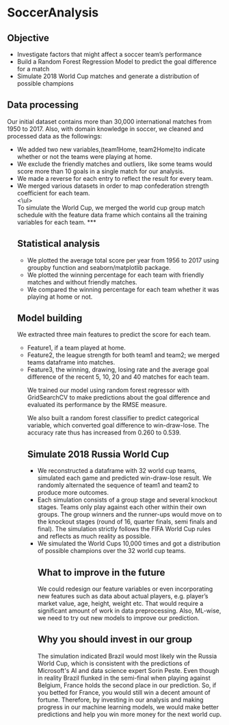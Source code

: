 # SoccerAnalysis

## Objective
<ul>
<li>Investigate factors that might affect a soccer team’s performance</li>
<li>Build a Random Forest Regression Model to predict the goal difference for a match</li>
<li>Simulate 2018 World Cup matches and generate a distribution of possible champions</li>
</ul>

## Data processing
Our initial dataset contains more than 30,000 international matches from 1950 to 2017. Also, with domain knowledge in soccer, we cleaned and processed data as the followings:
<ul>
<li>We added two new variables,(team1Home, team2Home)to indicate whether or not the teams were playing at home.</li>
<li>We exclude the friendly matches and outliers, like some teams would score more than 10 goals in a single match for our analysis.</li>
<li>We made a reverse for each entry to reflect the result for every team.</li>
<li>We merged various datasets in order to map confederation strength coefficient for each team.</li>
<\ul>
<br>
To simulate the World Cup, we merged the world cup group match schedule with the feature data frame which contains all the training variables for each team. 
***

## Statistical analysis
<ul>
<li>We plotted the average total score per year from 1956 to 2017 using groupby function and seaborn/matplotlib package.</li>
<li>We plotted the winning percentage for each team with friendly matches and without friendly matches.</li>
<li>We compared the winning percentage for each team whether it was playing at home or not.</li>
</ul>

## Model building
We extracted three main features to predict the score for each team.
<ul>
<li>Feature1, if a team played at home.
<li>Feature2, the league strength for both team1 and team2; we merged teams dataframe into matches.
<li>Feature3, the winning, drawing, losing rate and the average goal difference of the recent 5, 10, 20 and 40 matches for each team.

We trained our model using random forest regressor with GridSearchCV to make predictions about the goal difference and evaluated its performance by the RMSE measure.

We also built a random forest classifier to predict categorical variable, which converted goal difference to win-draw-lose. The accuracy rate thus has increased from 0.260 to 0.539.

## Simulate 2018 Russia World Cup
<ul>
<li>We reconstructed a dataframe with 32 world cup teams, simulated each game and predicted win-draw-lose result. We randomly alternated the sequence of team1 and team2 to produce more outcomes. 
<li>Each simulation consists of a group stage and several knockout stages. Teams only play against each other within their own groups. The group winners and the runner-ups would move on to the knockout stages (round of 16, quarter finals, semi finals and final). The simulation strictly follows the FIFA World Cup rules and reflects as much reality as possible. 
<li>We simulated the World Cups 10,000 times and got a distribution of possible champions over the 32 world cup teams.

## What to improve in the future 
We could redesign our feature variables or even incorporating new features such as data about actual players, e.g. player’s market value, age, height, weight etc. That would require a significant amount of work in data preprocessing. Also, ML-wise, we need to try out new models to improve our prediction. 

## Why you should invest in our group
The simulation indicated Brazil would most likely win the Russia World Cup, which is consistent with the predictions of Microsoft's AI and data science expert Sorin Peste. Even though in reality Brazil flunked in the semi-final when playing against Belgium, France holds the second place in our prediction. So, if you betted for France, you would still win a decent amount of fortune. Therefore, by investing in our analysis and making progress in our machine learning models, we would make better predictions and help you win more money for the next world cup. 

